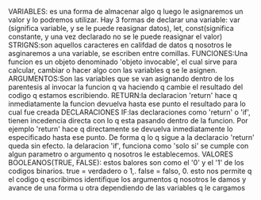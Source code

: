 VARIABLES: es una forma de almacenar algo q luego le asignaremos un valor y lo podremos utilizar. Hay 3 formas de declarar una variable: var (significa variable, y se le puede reasignar datos), let, const(significa constante, y una vez declarado no se le puede reasignar el valor)
STRIGNS:son aquellos caracteres en califdad de datos q nosotros le asginaremos a una variable, se escriben entre comillas. 
FUNCIONES:Una funcion es un objeto denominado 'objeto invocable', el cual sirve para calcular, cambiar o hacer algo con las variables q se le asignen.
ARGUMENTOS:Son las variables que se van asignando dentro de los parentesis al invocar la funcion q va haciendo q cambie el resultado del codigo q estamos escribiendo.
RETURN:la declaracion 'return' hace q inmediatamente la funcion devuelva hasta ese punto el resultado para lo cual fue creada
DECLARACIONES IF:las declaraciones como 'return' o 'if', tienen incedencia directa con lo q esta pasando dentro de la funcion.
Por ejemplo 'return' hace q directamente se devuelva inmediatamente lo especificado hasta ese punto. De forma q lo q sigue a la declaracio 'return' queda sin efecto.
la delaracion 'if', funciona como 'solo si' se cumple con algun parametro o argumento q nosotros le establecemos.
VALORES BOOLEANOS(TRUE, FALSE): estos balores son como el '0' y el '1' de los codigos binarios. true = verdadero o 1,. false = falso, 0. esto nos permite 
q el codigo q escribimos identifique los argumentos q nosotros le damos y avance de una forma u otra dependiendo de las variables q le cargamos 